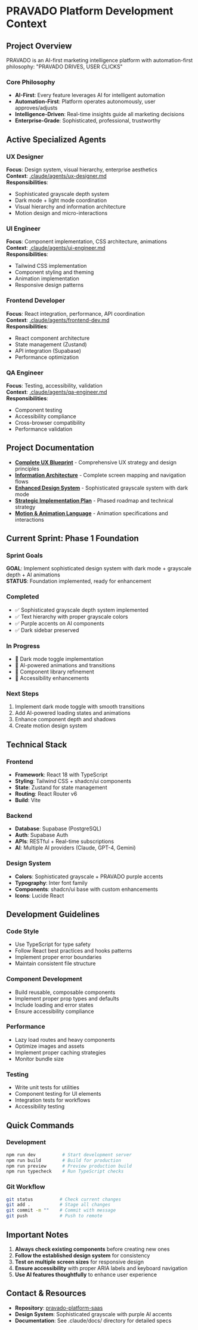 # PRAVADO Platform Development Context

## Project Overview
PRAVADO is an AI-first marketing intelligence platform with automation-first philosophy: "PRAVADO DRIVES, USER CLICKS"

### Core Philosophy
- **AI-First**: Every feature leverages AI for intelligent automation
- **Automation-First**: Platform operates autonomously, user approves/adjusts
- **Intelligence-Driven**: Real-time insights guide all marketing decisions
- **Enterprise-Grade**: Sophisticated, professional, trustworthy

## Active Specialized Agents

### UX Designer
**Focus**: Design system, visual hierarchy, enterprise aesthetics  
**Context**: [.claude/agents/ux-designer.md](.claude/agents/ux-designer.md)  
**Responsibilities**:
- Sophisticated grayscale depth system
- Dark mode + light mode coordination
- Visual hierarchy and information architecture
- Motion design and micro-interactions

### UI Engineer
**Focus**: Component implementation, CSS architecture, animations  
**Context**: [.claude/agents/ui-engineer.md](.claude/agents/ui-engineer.md)  
**Responsibilities**:
- Tailwind CSS implementation
- Component styling and theming
- Animation implementation
- Responsive design patterns

### Frontend Developer
**Focus**: React integration, performance, API coordination  
**Context**: [.claude/agents/frontend-dev.md](.claude/agents/frontend-dev.md)  
**Responsibilities**:
- React component architecture
- State management (Zustand)
- API integration (Supabase)
- Performance optimization

### QA Engineer
**Focus**: Testing, accessibility, validation  
**Context**: [.claude/agents/qa-engineer.md](.claude/agents/qa-engineer.md)  
**Responsibilities**:
- Component testing
- Accessibility compliance
- Cross-browser compatibility
- Performance validation

## Project Documentation

- **[Complete UX Blueprint](.claude/docs/ux-blueprint.md)** - Comprehensive UX strategy and design principles
- **[Information Architecture](.claude/docs/information-architecture.md)** - Complete screen mapping and navigation flows
- **[Enhanced Design System](.claude/docs/design-system-enhanced.md)** - Sophisticated grayscale system with dark mode
- **[Strategic Implementation Plan](.claude/docs/implementation-plan.md)** - Phased roadmap and technical strategy
- **[Motion & Animation Language](.claude/docs/motion-language.md)** - Animation specifications and interactions

## Current Sprint: Phase 1 Foundation

### Sprint Goals
**GOAL**: Implement sophisticated design system with dark mode + grayscale depth + AI animations  
**STATUS**: Foundation implemented, ready for enhancement

### Completed
- ✅ Sophisticated grayscale depth system implemented
- ✅ Text hierarchy with proper grayscale colors
- ✅ Purple accents on AI components
- ✅ Dark sidebar preserved

### In Progress
- 🔄 Dark mode toggle implementation
- 🔄 AI-powered animations and transitions
- 🔄 Component library refinement
- 🔄 Accessibility enhancements

### Next Steps
1. Implement dark mode toggle with smooth transitions
2. Add AI-powered loading states and animations
3. Enhance component depth and shadows
4. Create motion design system

## Technical Stack

### Frontend
- **Framework**: React 18 with TypeScript
- **Styling**: Tailwind CSS + shadcn/ui components
- **State**: Zustand for state management
- **Routing**: React Router v6
- **Build**: Vite

### Backend
- **Database**: Supabase (PostgreSQL)
- **Auth**: Supabase Auth
- **APIs**: RESTful + Real-time subscriptions
- **AI**: Multiple AI providers (Claude, GPT-4, Gemini)

### Design System
- **Colors**: Sophisticated grayscale + PRAVADO purple accents
- **Typography**: Inter font family
- **Components**: shadcn/ui base with custom enhancements
- **Icons**: Lucide React

## Development Guidelines

### Code Style
- Use TypeScript for type safety
- Follow React best practices and hooks patterns
- Implement proper error boundaries
- Maintain consistent file structure

### Component Development
- Build reusable, composable components
- Implement proper prop types and defaults
- Include loading and error states
- Ensure accessibility compliance

### Performance
- Lazy load routes and heavy components
- Optimize images and assets
- Implement proper caching strategies
- Monitor bundle size

### Testing
- Write unit tests for utilities
- Component testing for UI elements
- Integration tests for workflows
- Accessibility testing

## Quick Commands

### Development
```bash
npm run dev          # Start development server
npm run build        # Build for production
npm run preview      # Preview production build
npm run typecheck    # Run TypeScript checks
```

### Git Workflow
```bash
git status          # Check current changes
git add .           # Stage all changes
git commit -m ""    # Commit with message
git push            # Push to remote
```

## Important Notes

1. **Always check existing components** before creating new ones
2. **Follow the established design system** for consistency
3. **Test on multiple screen sizes** for responsive design
4. **Ensure accessibility** with proper ARIA labels and keyboard navigation
5. **Use AI features thoughtfully** to enhance user experience

## Contact & Resources

- **Repository**: [pravado-platform-saas](https://github.com/cryptocrystian/pravado-platform-saas)
- **Design System**: Sophisticated grayscale with purple AI accents
- **Documentation**: See .claude/docs/ directory for detailed specs